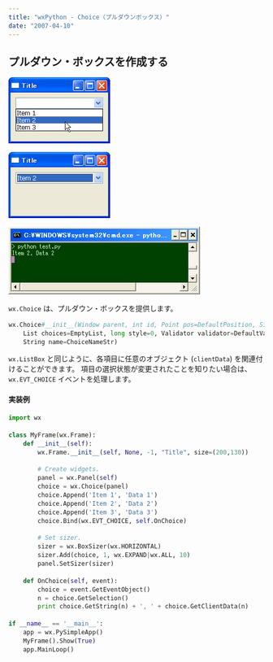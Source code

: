 ```yaml
---
title: "wxPython - Choice（プルダウンボックス）"
date: "2007-04-10"
---
```


プルダウン・ボックスを作成する
----

![./image/20070410-choice.png](./image/20070410-choice.png)

![./image/20070410-choice2.png](./image/20070410-choice2.png)

![./image/20070410-choice3.png](./image/20070410-choice3.png)

`wx.Choice` は、プルダウン・ボックスを提供します。

```python
wx.Choice#__init__(Window parent, int id, Point pos=DefaultPosition, Size size=DefaultSize,
    List choices=EmptyList, long style=0, Validator validator=DefaultValidator,
    String name=ChoiceNameStr)
```

`wx.ListBox` と同じように、各項目に任意のオブジェクト (`clientData`) を関連付けることができます。
項目の選択状態が変更されたことを知りたい場合は、`wx.EVT_CHOICE` イベントを処理します。

#### 実装例

```python
import wx

class MyFrame(wx.Frame):
    def __init__(self):
        wx.Frame.__init__(self, None, -1, "Title", size=(200,130))

        # Create widgets.
        panel = wx.Panel(self)
        choice = wx.Choice(panel)
        choice.Append('Item 1', 'Data 1')
        choice.Append('Item 2', 'Data 2')
        choice.Append('Item 3', 'Data 3')
        choice.Bind(wx.EVT_CHOICE, self.OnChoice)

        # Set sizer.
        sizer = wx.BoxSizer(wx.HORIZONTAL)
        sizer.Add(choice, 1, wx.EXPAND|wx.ALL, 10)
        panel.SetSizer(sizer)

    def OnChoice(self, event):
        choice = event.GetEventObject()
        n = choice.GetSelection()
        print choice.GetString(n) + ', ' + choice.GetClientData(n)

if __name__ == '__main__':
    app = wx.PySimpleApp()
    MyFrame().Show(True)
    app.MainLoop()
```

